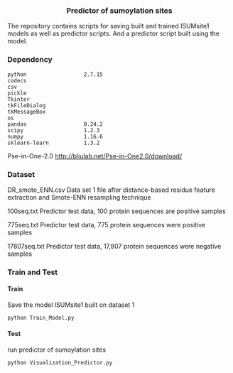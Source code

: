 <h3 align="center">
<p> Predictor of sumoylation sites</p> </h3>

The repository contains scripts for saving built and trained ISUMsite1 models as well as predictor scripts. And a predictor script built using the model.

### Dependency

```
python                  2.7.15
codecs              
csv             
pickle            
Tkinter      
tkFileDialog           
tkMessageBox        
os         
pandas                  0.24.2
scipy                   1.2.3
numpy                   1.16.6
sklearn-learn           1.3.2        
```

Pse-in-One-2.0           http://bliulab.net/Pse-in-One2.0/download/

### Dataset

DR_smote_ENN.csv		Data set 1 file after distance-based residue feature extraction                    and Smote-ENN resampling technique

100seq.txt   Predictor test data, 100 protein sequences are positive samples

775seq.txt   Predictor test data, 775 protein sequences were positive samples

17807seq.txt   Predictor test data, 17,807 protein sequences were negative samples

### Train and Test

#### Train

Save the model ISUMsite1 built on dataset 1

```python
python Train_Model.py
```

#### Test

run predictor of sumoylation sites

```shell
python Visualization_Predictor.py
```
